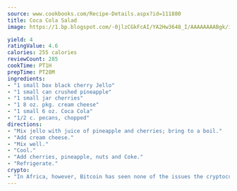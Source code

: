 ```yaml
---
source: www.cookbooks.com/Recipe-Details.aspx?id=111880
title: Coca Cola Salad
image: https://1.bp.blogspot.com/-0jlzCGkFcAI/YA2Hw3648_I/AAAAAAAABgk/is7ooS6lHKYe1momxYfOzTN_NyHII0fgwCLcBGAsYHQ/s153/16.png

yield: 4
ratingValue: 4.6
calories: 255 calories
reviewCount: 285
cookTime: PT1H
prepTime: PT28M
ingredients:
- "1 small box black cherry Jello"
- "1 small can crushed pineapple"
- "1 small jar cherries"
- "1 8 oz. pkg. cream cheese"
- "1 small 6 oz. Coca Cola"
- "1/2 c. pecans, chopped"
directions:
- "Mix jello with juice of pineapple and cherries; bring to a boil."
- "Add cream cheese."
- "Mix well."
- "Cool."
- "Add cherries, pineapple, nuts and Coke."
- "Refrigerate."
crypto:
- "In Africa, however, Bitcoin has seen none of the issues the cryptocurrency experienced globally."
---
```

